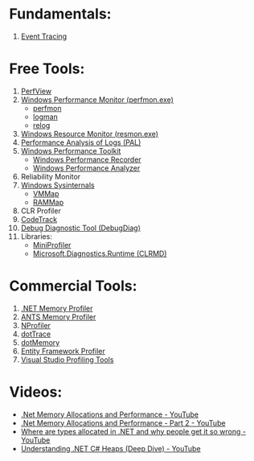 # Fundamentals:
1. [Event Tracing](https://docs.microsoft.com/en-us/windows/desktop/etw/about-event-tracing)

# Free Tools:
1. [PerfView](https://github.com/Microsoft/perfview)
2. [Windows Performance Monitor (perfmon.exe)](https://blogs.technet.microsoft.com/askperf/2014/07/17/windows-performance-monitor-overview/)
    + [perfmon](https://docs.microsoft.com/en-us/windows-server/administration/windows-commands/perfmon)
    + [logman](https://docs.microsoft.com/en-us/windows-server/administration/windows-commands/logman)
    + [relog](https://docs.microsoft.com/en-us/windows-server/administration/windows-commands/relog)
3. [Windows Resource Monitor (resmon.exe)](https://www.digitalcitizen.life/how-use-resource-monitor-windows-7)
3. [Performance Analysis of Logs (PAL)](https://github.com/clinthuffman/PAL)
4. [Windows Performance Toolkit](https://docs.microsoft.com/en-us/windows-hardware/test/wpt/)
   + [Windows Performance Recorder](https://docs.microsoft.com/en-us/windows-hardware/test/wpt/windows-performance-recorder)
   + [Windows Performance Analyzer](https://docs.microsoft.com/en-us/windows-hardware/test/wpt/windows-performance-analyzer)
5. Reliability Monitor
6. [Windows Sysinternals](https://docs.microsoft.com/en-us/sysinternals/)
   + [VMMap](https://docs.microsoft.com/en-us/sysinternals/downloads/vmmap)
   + [RAMMap](https://docs.microsoft.com/en-us/sysinternals/downloads/rammap)
7. CLR Profiler
8. [CodeTrack](http://www.getcodetrack.com/)
9. [Debug Diagnostic Tool (DebugDiag)](https://www.microsoft.com/en-us/download/details.aspx?id=49924)
10. Libraries:
    + [MiniProfiler](https://miniprofiler.com/)
    + [Microsoft.Diagnostics.Runtime (CLRMD)](https://github.com/Microsoft/clrmd)

# Commercial Tools:
1. [.NET Memory Profiler](https://memprofiler.com/)
2. [ANTS Memory Profiler](https://www.red-gate.com/products/dotnet-development/ants-memory-profiler/)
3. [NProfiler](https://www.nprofiler.com/)
4. [dotTrace](https://www.jetbrains.com/profiler/)
5. [dotMemory](https://www.jetbrains.com/dotmemory/)
6. [Entity Framework Profiler](https://www.hibernatingrhinos.com/products/efprof)
7. [Visual Studio Profiling Tools](https://docs.microsoft.com/en-us/visualstudio/profiling/)

# Videos:
- [.Net Memory Allocations and Performance - YouTube](https://www.youtube.com/watch?v=aylUPfOVM90)
- [.Net Memory Allocations and Performance - Part 2 - YouTube](https://www.youtube.com/watch?v=Ge0tyJqdhxY)
- [Where are types allocated in .NET and why people get it so wrong - YouTube](https://www.youtube.com/watch?v=jONSIhMST9E)
- [Understanding .NET C# Heaps (Deep Dive) - YouTube](https://www.youtube.com/watch?v=TnDRzHZbOio)
